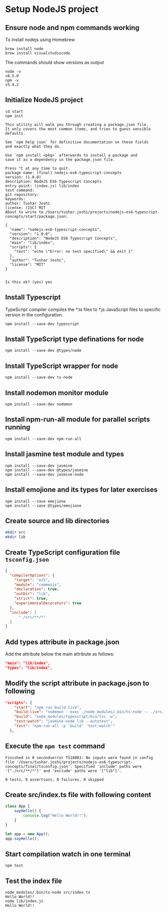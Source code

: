# Setup NodeJS project

## Ensure node and npm commands working
To install nodejs using Homebrew

```
brew install node
brew install visualstudiocode
```

The commands should show versions as output
```
node -v
v8.5.0
npm -v
v5.4.2
```

## Initialize NodeJS project

```
cd start
npm init

This utility will walk you through creating a package.json file.
It only covers the most common items, and tries to guess sensible defaults.

See `npm help json` for definitive documentation on these fields
and exactly what they do.

Use `npm install <pkg>` afterwards to install a package and
save it as a dependency in the package.json file.

Press ^C at any time to quit.
package name: (final) nodejs-es6-typescript-concepts
version: (1.0.0)
description: NodeJS ES6 Typescript Concepts
entry point: (index.js) lib/index
test command: 
git repository: 
keywords: 
author: Tushar Joshi
license: (ISC) MIT
About to write to /Users/tushar.joshi/projects/nodejs-es6-typescript-concepts/start/package.json:

{
  "name": "nodejs-es6-typescript-concepts",
  "version": "1.0.0",
  "description": "NodeJS ES6 Typescript Concepts",
  "main": "lib/index",
  "scripts": {
    "test": "echo \"Error: no test specified\" && exit 1"
  },
  "author": "Tushar Joshi",
  "license": "MIT"
}


Is this ok? (yes) yes
```

## Install Typescript
TypeScript compiler compiles the *.ts files to *.js JavaScript files to specific version in the configuration.

```
npm install --save-dev typescript
```

## Install TypeScript type definations for node
```
npm install --save-dev @types/node
```

## Install TypeScript wrapper for node
```
npm install --save-dev ts-node
```

## Install nodemon monitor module
```
npm install --save-dev nodemon
```

## Install npm-run-all module for parallel scripts running
```
npm install --save-dev npm-run-all
```

## Install jasmine test module and types 
```
npm install --save-dev jasmine
npm install --save-dev @types/jasmine
npm install --save-dev jasmine-node
```

## Install emojione and its types for later exercises
```
npm install --save emojione
npm install --save @types/emojione
```

## Create source and lib directories

```bash
mkdir src
mkdir lib
```

## Create TypeScript configuration file `tsconfig.json`

```json
{
  "compilerOptions": {
    "target": "es5",
    "module": "commonjs",
    "declaration": true,
    "outDir": "lib",
    "strict": true,
    "experimentalDecorators": true 
  },
  "include": [
      "./src/**/*"
  ]
}
```

## Add types attribute in package.json
Add the attribute below the main attribute as follows:
```json
"main": "lib/index",
"types": "lib/index",
```

## Modify the script attribute in package.json to following

```json
"scripts": {
    "start": "npm run build:live",
    "build:live": "nodemon --exec ./node_modules/.bin/ts-node -- ./src/index.ts",
    "build": "node_modules/typescript/bin/tsc -w",
    "test:watch": "jasmine-node lib --autotest",
    "test": "npm-run-all -p 'build' 'test:watch'"
  },
```

## Execute the `npm test` command 

```
Finished in 0 secondserror TS18003: No inputs were found in config file '/Users/tushar.joshi/projects/nodejs-es6-typescript-concepts/final/tsconfig.json'. Specified 'include' paths were '["./src/**/*"]' and 'exclude' paths were '["lib"]'.

0 tests, 0 assertions, 0 failures, 0 skipped
```

## Create src/index.ts file with following content

```ts
class App {
    sayHello() {
        console.log("Hello World!!");
    }
}

let app = new App();
app.sayHello();
``` 

## Start compilation watch in one terminal

```
npm test
```

## Test the index file 
```
node_modules/.bin/ts-node src/index.ts
Hello World!!
node lib/index.js 
Hello World!!
```